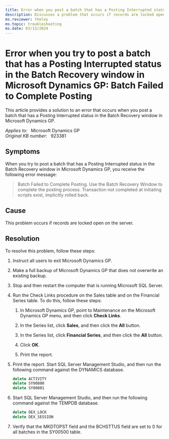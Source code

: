```yaml
---
title: Error when you post a batch that has a Posting Interrupted status in the Batch Recovery window 
description: Discusses a problem that occurs if records are locked open on the server. Provides a resolution.
ms.reviewer: theley
ms.topic: troubleshooting
ms.date: 03/13/2024
---
```

# Error when you try to post a batch that has a Posting Interrupted status in the Batch Recovery window in Microsoft Dynamics GP: Batch Failed to Complete Posting

This article provides a solution to an error that occurs when you post a batch that has a Posting Interrupted status in the Batch Recovery window in Microsoft Dynamics GP.

_Applies to:_ &nbsp; Microsoft Dynamics GP  
_Original KB number:_ &nbsp; 923381

## Symptoms

When you try to post a batch that has a Posting Interrupted status in the Batch Recovery window in Microsoft Dynamics GP, you receive the following error message:

> Batch Failed to Complete Posting. Use the Batch Recovery Window to complete the posting process. Transaction not completed at initiating scripts exist, implicitly rolled back.

## Cause

This problem occurs if records are locked open on the server.

## Resolution

To resolve this problem, follow these steps:

1. Instruct all users to exit Microsoft Dynamics GP.

2. Make a full backup of Microsoft Dynamics GP that does not overwrite an existing backup.

3. Stop and then restart the computer that is running Microsoft SQL Server.

4. Run the Check Links procedure on the Sales table and on the Financial Series table. To do this, follow these steps:

    1. In Microsoft Dynamics GP, point to Maintenance on the Microsoft Dynamics GP menu, and then click **Check Links**.

    2. In the Series list, click **Sales**, and then click the **All** button.

    3. In the Series list, click **Financial Series**, and then click the **All** button.

    4. Click **OK**.

    5. Print the report.

5. Print the report. Start SQL Server Management Studio, and then run the following command against the DYNAMICS database.

    ```sql
    delete ACTIVITY
    delete SY00800
    delete SY00801
    ```

6. Start SQL Server Management Studio, and then run the following command against the TEMPDB database.

    ```sql
    delete DEX_LOCK
    delete DEX_SESSION
    ```

7. Verify that the MKDTOPST field and the BCHSTTUS field are set to 0 for all batches in the SY00500 table.
